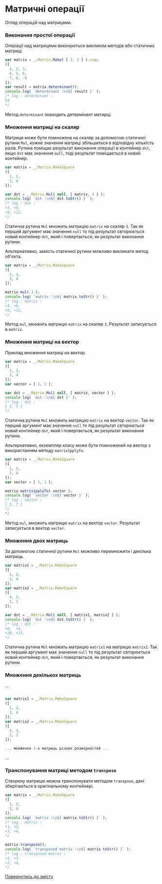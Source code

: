 # Матричні операції

Огляд операцій над матрицями.

### Виконання простої операції

Операції над матрицями виконуються викликом методів або статичних матриці.

```js
var matrix = _.Matrix.Make( [ 3, 3 ] ).copy
([
  1, 2, 3,
  4, 5, 6,
  7, 8, -9
]);
var result = matrix.determinant();
console.log( `determinant :\n${ result }` );
/* log : determinant :
54
*/
```

Метод `determinant` знаходить детермінант матирці.

### Множення матриці на скаляр

Матриця може бути помножена на скаляр за допомогою статичної рутини `Mul`, кожне значення матриці збільшиться в відповідну кількість разів. Рутина поміщає результат виконання операції в контейнер `dst`, якщо `dst` має значення `null`, тоді результат поміщається в новий контейнер.

```js
var matrix = _.Matrix.MakeSquare
([
  1, 2,
  3, 4
]);

var dst = _.Matrix.Mul( null, [ matrix, 3 ] );
console.log( `dst :\n${ dst.toStr() }` );
/* log : dst :
+3, +6,
+9, +12,
*/
```

Статична рутина `Mul` множить матрицію `matrix` на скаляр `3`. Так як перший аргумент має значення `null` то під результат свторюється новий контейнер `dst`, який і повертається, як результат виконання рутини.

Альтернативно, замість статичної рутини можливо викликати метод об'єкта.

```js
var matrix = _.Matrix.MakeSquare
([
  1, 2,
  3, 4
]);

matrix.mul( 3 );
console.log( `matrix :\n${ matrix.toStr() }` );
/* log : matrix :
+3, +6,
+9, +12,
*/
```

Метод `mul`, множить матрицю `matrix` на скаляр `3`. Результат записується в `matrix`.

### Множення матриці на вектор

Приклад множення матриці на вектор.

```js
var matrix = _.Matrix.MakeSquare
([
  1, 2,
  3, 4
]);
var vector = [ 1, 1 ];

var dst = _.Matrix.Mul( null, [ matrix, vector ] );
console.log( `dst :\n${ dst }` );
/* log : dst :
[ 3, 7 ]
*/
```

Статична рутина `Mul` множить матрицію `matrix` на вектор `vector`. Так як перший аргумент має значення `null` то під результат свторюється новий контейнер `dst`, який і повертається, як результат виконання рутини.

Альтернативно, екземпляр класу може бути помножений на вектор з використанням методу `matrix1pplyTo`.

```js
var matrix = _.Matrix.MakeSquare
([
  1, 2,
  3, 4
]);
var vector = [ 1, 1 ];

matrix.matrix1pplyTo( vector );
console.log( `vector :\n${ vector }` );
/* log : vector :
[ 3, 7 ]
*/
*/
```

Метод `mul`, множить матрицю `matrix` на вектор `vector`. Результат записується в вектор `vector`.

### Множення двох матриць

За допомогою статичної рутини `Mul` можливо перемножити і декілька матриць.

```js
var matrix1 = _.Matrix.MakeSquare
([
  1, 2,
  3, 4
]);
var matrix2 = _.Matrix.MakeSquare
([
  4, 3,
  2, 1
]);

var dst = _.Matrix.Mul( null, [ matrix1, matrix2 ] );
console.log( `dst :\n${ dst.toStr() }` );
/* log : dst :
+8,  +5,
+20, +13,
*/
```

Статична рутина `Mul` множить матрицію `matrix1` на матрицю `matrix2`. Так як перший аргумент має значення `null` то під результат свторюється новий контейнер `dst`, який і повертається, як результат виконання рутини.

### Множення декількох матриць

...

```js

var matrix1 = _.Matrix.MakeSquare
([
  1, 2,
  3, 4
]);
var matrix2 = _.Matrix.MakeSquare
([
  4, 3,
  2, 1
]);

... множення 3-х матриць різних розмірностей ...

```

...

### Транспонування матриці методом `transpose`

Створену матрицю можна транспонувати методом `transpose`, дані зберігаються в оригінальному контейнері.

```js
var matrix = _.Matrix.MakeSquare
([
  1, 2,
  3, 4
]);
console.log( `matrix :\n${ matrix.toStr() }` );
/* log : matrix :
+1, +2,
+3, +4,
*/

matrix.transpose();
console.log( `transposed matrix :\n${ matrix.toStr() }` );
/* log : transposed matrix :
+1, +3,
+2, +4,
*/
```

[Повернутись до змісту](../README.md#Туторіали)
